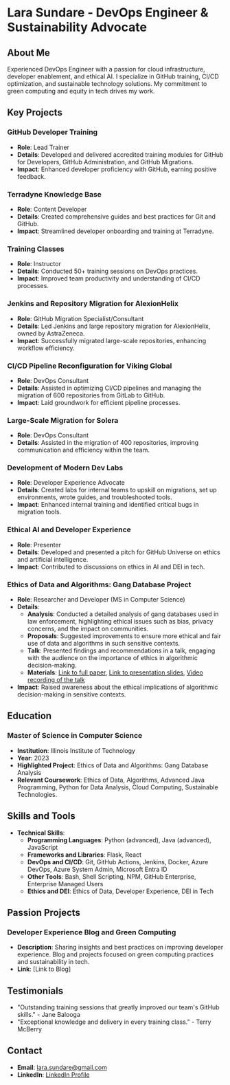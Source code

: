 # Lara Sundare - DevOps Engineer & Sustainability Advocate 

## About Me 
Experienced DevOps Engineer with a passion for cloud infrastructure, developer enablement, and ethical AI. I specialize in GitHub training, CI/CD optimization, and sustainable technology solutions. My commitment to green computing and equity in tech drives my work. 

## Key Projects 

### GitHub Developer Training 
- **Role**: Lead Trainer
- **Details**: Developed and delivered accredited training modules for GitHub for Developers, GitHub Administration, and GitHub Migrations.
- **Impact**: Enhanced developer proficiency with GitHub, earning positive feedback.

### Terradyne Knowledge Base
- **Role**: Content Developer
- **Details**: Created comprehensive guides and best practices for Git and GitHub.
- **Impact**: Streamlined developer onboarding and training at Terradyne.

### Training Classes 
- **Role**: Instructor
- **Details**: Conducted 50+ training sessions on DevOps practices.
- **Impact**: Improved team productivity and understanding of CI/CD processes.

### Jenkins and Repository Migration for AlexionHelix 
- **Role**: GitHub Migration Specialist/Consultant
- **Details**: Led Jenkins and large repository migration for AlexionHelix, owned by AstraZeneca.
- **Impact**: Successfully migrated large-scale repositories, enhancing workflow efficiency.

### CI/CD Pipeline Reconfiguration for Viking Global
- **Role**: DevOps Consultant
- **Details**: Assisted in optimizing CI/CD pipelines and managing the migration of 600 repositories from GitLab to GitHub.
- **Impact**: Laid groundwork for efficient pipeline processes.

### Large-Scale Migration for Solera
- **Role**: DevOps Consultant
- **Details**: Assisted in the migration of 400 repositories, improving communication and efficiency within the team.

### Development of Modern Dev Labs
- **Role**: Developer Experience Advocate
- **Details**: Created labs for internal teams to upskill on migrations, set up environments, wrote guides, and troubleshooted tools.
- **Impact**: Enhanced internal training and identified critical bugs in migration tools.

### Ethical AI and Developer Experience 
- **Role**: Presenter
- **Details**: Developed and presented a pitch for GitHub Universe on ethics and artificial intelligence.
- **Impact**: Contributed to discussions on ethics in AI and DEI in tech.

### Ethics of Data and Algorithms: Gang Database Project 
- **Role**: Researcher and Developer (MS in Computer Science)
- **Details**:
  - **Analysis**: Conducted a detailed analysis of gang databases used in law enforcement, highlighting ethical issues such as bias, privacy concerns, and the impact on communities.
  - **Proposals**: Suggested improvements to ensure more ethical and fair use of data and algorithms in such sensitive contexts.
  - **Talk**: Presented findings and recommendations in a talk, engaging with the audience on the importance of ethics in algorithmic decision-making.
  - **Materials**: [Link to full paper](#), [Link to presentation slides](#), [Video recording of the talk](#)
- **Impact**: Raised awareness about the ethical implications of algorithmic decision-making in sensitive contexts.

## Education 

### Master of Science in Computer Science 
- **Institution**: Illinois Institute of Technology
- **Year**: 2023
- **Highlighted Project**: Ethics of Data and Algorithms: Gang Database Analysis
- **Relevant Coursework**: Ethics of Data, Algorithms, Advanced Java Programming, Python for Data Analysis, Cloud Computing, Sustainable Technologies.

## Skills and Tools 
- **Technical Skills**:
  - **Programming Languages**: Python (advanced), Java (advanced), JavaScript
  - **Frameworks and Libraries**: Flask, React
  - **DevOps and CI/CD**: Git, GitHub Actions, Jenkins, Docker, Azure DevOps, Azure System Admin, Microsoft Entra ID
  - **Other Tools**: Bash, Shell Scripting, NPM, GitHub Enterprise, Enterprise Managed Users
  - **Ethics and DEI**: Ethics of Data, Developer Experience, DEI in Tech

## Passion Projects 
### Developer Experience Blog and Green Computing
- **Description**: Sharing insights and best practices on improving developer experience. Blog and projects focused on green computing practices and sustainability in tech.
- **Link**: [Link to Blog]

## Testimonials 
- "Outstanding training sessions that greatly improved our team's GitHub skills." - Jane Balooga
- "Exceptional knowledge and delivery in every training class." - Terry McBerry

## Contact 
- **Email**: lara.sundare@gmail.com
- **LinkedIn**: [LinkedIn Profile](https://www.linkedin.com/in/lara-sundare6/)
